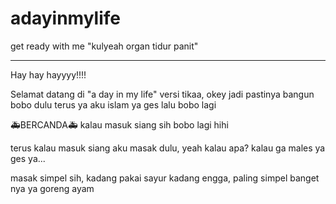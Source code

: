 # adayinmylife
get ready with me "kulyeah organ tidur panit"

----------------------------------------------------------------------------------------------------------------------------------------------------------------------------------
Hay hay hayyyy!!!!

Selamat datang di "a day in my life" versi tikaa, okey jadi pastinya bangun bobo dulu terus ya aku islam ya ges lalu bobo lagi

🚑BERCANDA🚑
 kalau masuk siang sih bobo lagi hihi

 terus kalau masuk siang aku masak dulu, yeah kalau apa? kalau ga males ya ges ya...

 masak simpel sih, kadang pakai sayur kadang engga, paling simpel banget nya ya goreng ayam
